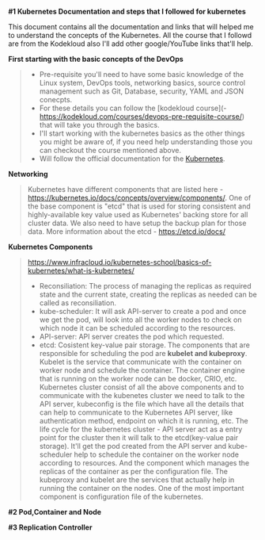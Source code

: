 **#1 Kubernetes
Documentation and steps that I followed for kubernetes**

This document contains all the documentation and links that will helped me to understand the concepts of the Kubernetes. All the course that I followd are from the Kodekloud also I'll add other google/YouTube links that'll help. 

**First starting with the basic concepts of the DevOps**
> - Pre-requisite you'll need to have some basic knowledge of the Linux system, DevOps tools, networking basics, source control management such as Git, Database, security, YAML and JSON conecpts.
> - For these details you can follow the [kodekloud course](- https://kodekloud.com/courses/devops-pre-requisite-course/) that will take you through the basics.
> - I'll start working with the kubernetes basics as the other things you might be aware of, if you need help understanding those you can checkout the course mentioned above.
> - Will follow the official documentation for the [Kubernetes](https://kubernetes.io/docs/concepts/overview/what-is-kubernetes/). 

**Networking**
> Kubernetes have different components that are listed here - https://kubernetes.io/docs/concepts/overview/components/. One of the base component is "etcd" that is used for storing consistent and highly-available key value used as Kubernetes' backing store for all cluster data. We also need to have setup the backup plan for those data. More information about the etcd - https://etcd.io/docs/
  
 **Kubernetes Components**
> https://www.infracloud.io/kubernetes-school/basics-of-kubernetes/what-is-kubernetes/
> - Reconsiliation: The process of managing the replicas as required state and the current state, creating the replicas as needed can be called as reconsiliation.
> - kube-scheduler: It will ask API-server to create a pod and once we get the pod, will look into all the worker nodes to check on which node it can be scheduled according to the resources.
> - API-server: API server creates the pod which requested.
> - etcd: Cosistent key-value pair storage.
> The components that are responsible for scheduling the pod are **kubelet and kubeproxy**. Kubelet is the service that communicate with the container on worker node and schedule the container.
> The container engine that is running on the worker node can be docker, CRIO, etc.
> Kubernetes cluster consist of all the above components and to communicate with the kubenetes cluster we need to talk to the API server, kubeconfig is the file which have all the details that can help to communicate to the Kubernetes API server, like authentication method, endpoint on which it is running, etc.
> The life cycle for the kubernetes cluster - API server act as a entry point for the cluster then it will talk to the etcd(key-value pair storage). It'll get the pod created from the API server and kube-scheduler help to schedule the container on the worker node according to resources. And the component which manages the replicas of the container as per the configuration file. The kubeproxy and kubelet are the services that actually help in running the container on the nodes.
> One of the most important component is configuration file of the kubernetes.  

**#2 Pod,Container and Node**

**#3 Replication Controller**
